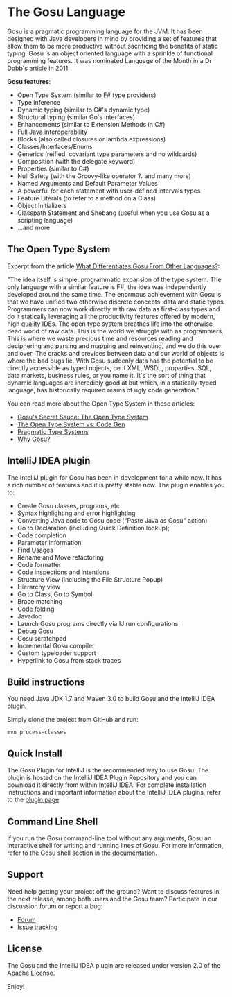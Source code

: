 The Gosu Language
=================

Gosu is a pragmatic programming language for the JVM.
It has been designed with Java developers in mind by providing a set of features that allow them to be more productive without sacrificing the benefits of static typing.
Gosu is an object oriented language with a sprinkle of functional programming features.
It was nominated Language of the Month in a Dr Dobb's [article](http://www.drdobbs.com/open-source/language-of-the-month-gosu/231001429# "Dr Dobb's article") in 2011.

**Gosu features**:

* Open Type System (similar to F# type providers)
* Type inference
* Dynamic typing (similar to C#'s dynamic type)
* Structural typing (similar Go's interfaces)
* Enhancements  (similar to Extension Methods in C#)
* Full Java interoperability
* Blocks (also called closures or lambda expressions)
* Classes/Interfaces/Enums
* Generics (reified, covariant type parameters and no wildcards)
* Composition (with the delegate keyword)
* Properties (similar to C#)
* Null Safety (with the Groovy-like operator ?. and many more)
* Named Arguments and Default Parameter Values
* A powerful for each statement with user-defined intervals types
* Feature Literals (to refer to a method on a Class)
* Object Initializers
* Classpath Statement and Shebang (useful when you use Gosu as a scripting language)
* ...and more


The Open Type System
--------------------
Excerpt from the article [What Differentiates Gosu From Other Languages?](http://devblog.guidewire.com/2012/02/27/what-differentiates-gosu-from-other-languages/ "Link"):

"The idea itself is simple: programmatic expansion of the type system.
The only language with a similar feature is F#, the idea was independently developed around the same time.
The enormous achievement with Gosu is that we have unified two otherwise discrete concepts: data and static types. Programmers can now work directly with raw data as first-class types and do it statically leveraging all the productivity features offered by modern, high quality IDEs.
The open type system breathes life into the otherwise dead world of raw data. This is the world we struggle with as programmers.  This is where we waste precious time and resources reading and deciphering and parsing and mapping and reinventing, and we do this over and over. The cracks and crevices between data and our world of objects is where the bad bugs lie. With Gosu suddenly data has the potential to be directly accessible as typed objects, be it XML, WSDL, properties, SQL, data markets, business rules, or you name it. It's the sort of thing that dynamic languages are incredibly good at but which, in a statically-typed language, has historically required reams of ugly code generation."

You can read more about the Open Type System in these articles:

* [Gosu's Secret Sauce: The Open Type System](http://devblog.guidewire.com/2010/11/18/gosus-secret-sauce-the-open-type-system/ "Link")
* [The Open Type System vs. Code Gen](http://devblog.guidewire.com/2011/05/23/the-open-type-system-vs-code-ge/ "Link")
* [Pragmatic Type Systems](http://devblog.guidewire.com/2008/07/25/pragmatic-type-systems/ "Link")
* [Why Gosu?](http://devblog.guidewire.com/2010/11/11/why-gosu/ "Link")


IntelliJ IDEA plugin
--------------------

The IntelliJ plugin for Gosu has been in development for a while now.
It has a rich number of features and it is pretty stable now.
The plugin enables you to:

* Create Gosu classes, programs, etc.
* Syntax highlighting and error highlighting
* Converting Java code to Gosu code ("Paste Java as Gosu" action)
* Go to Declaration (including Quick Definition lookup);
* Code completion
* Parameter information
* Find Usages
* Rename and Move refactoring
* Code formatter
* Code inspections and intentions
* Structure View (including the File Structure Popup)
* Hierarchy view
* Go to Class, Go to Symbol
* Brace matching
* Code folding
* Javadoc
* Launch Gosu programs directly via IJ run configurations
* Debug Gosu
* Gosu scratchpad
* Incremental Gosu compiler
* Custom typeloader support
* Hyperlink to Gosu from stack traces

Build instructions
------------------
You need Java JDK 1.7 and Maven 3.0 to build Gosu and the IntelliJ IDEA plugin.

Simply clone the project from GitHub and run:

    mvn process-classes


Quick Install
-------------

The Gosu Plugin for IntelliJ is the recommended way to use Gosu.
The plugin is hosted on the IntelliJ IDEA Plugin Repository and you can download it directly from within IntelliJ IDEA.
For complete installation instructions and important information about the IntelliJ IDEA plugins, refer to the [plugin page](http://gosu-lang.org/intellij.html "Plugin").



Command Line Shell
------------------

If you run the Gosu command-line tool without any arguments, Gosu an interactive shell for writing and running lines of Gosu.
For more information, refer to the Gosu shell section in the [documentation](http://gosu-lang.org/doc/index.html "Docs").


Support
-------

Need help getting your project off the ground? Want to discuss features in the next release, among both users and the Gosu team? Participate in our discussion forum or report a bug:

* [Forum](http://groups.google.com/group/gosu-lang "Forum")
* [Issue tracking](https://github.com/gosu-lang/gosu/issues "Issues")

License
-------

The Gosu and the IntelliJ IDEA plugin are released under version 2.0 of the [Apache License](http://www.apache.org/licenses/LICENSE-2.0.txt "License").

Enjoy!
